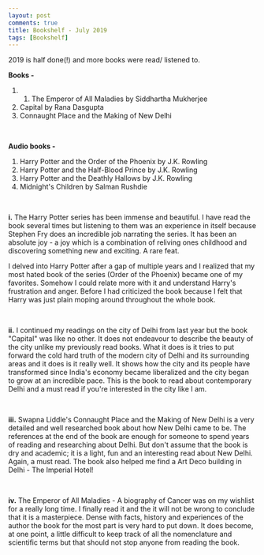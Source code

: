 ```yaml
---
layout: post
comments: true
title: Bookshelf - July 2019
tags: [Bookshelf]
---
```


2019 is half done(!) and more books were read/ listened to.

**Books -** 

1. 1. The Emperor of All Maladies by Siddhartha Mukherjee
2. Capital by Rana Dasgupta
3. Connaught Place and the Making of New Delhi 

<br>

**Audio books -**

1. Harry Potter and the Order of the Phoenix by J.K. Rowling
2. Harry Potter and the Half-Blood Prince by J.K. Rowling
3. Harry Potter and the Deathly Hallows by J.K. Rowling
4. Midnight's Children by Salman Rushdie

<br>

**i.** The Harry Potter series has been immense and beautiful. I have read the book several times but listening to them was an experience in itself because Stephen Fry does an incredible job narrating the series. It has been an absolute joy - a joy which is a combination of reliving ones childhood and discovering something new and exciting. A rare feat.

I delved into Harry Potter after a gap of multiple years and I realized that my most hated book of the series (Order of the Phoenix) became one of my favorites. Somehow I could relate more with it and understand Harry's frustration and anger. Before I had criticized the book because I felt that Harry was just plain moping around throughout the whole book.

<br>

**ii.** I continued my readings on the city of Delhi from last year but the book "Capital" was like no other. It does not endeavour to describe the beauty of the city unlike my previously read books. What it does is it tries to put forward the cold hard truth of the modern city of Delhi and its surrounding areas and it does is it really well. It shows how the city and its people have transformed since India's economy became liberalized and the city began to grow at an incredible pace. This is the book to read about contemporary Delhi and a must read if you're interested in the city like I am.

<br>

**iii.**  Swapna Liddle's Connaught Place and the Making of New Delhi is a very detailed and well researched book about how New Delhi came to be. The references at the end of the book are enough for someone to spend years of reading and researching about Delhi. But don't assume that the book is dry and academic; it is a light, fun and an interesting read about New Delhi. Again, a must read. The book also helped me find a Art Deco building in Delhi - The Imperial Hotel!

<br>

**iv.** The Emperor of All Maladies - A biography of Cancer was on my wishlist for a really long time. I finally read it and the it will not be wrong to conclude that it is a masterpiece. Dense with facts, history and experiences of the author the book for the most part is very hard to put down. It does become, at one point, a little difficult to keep track of all the nomenclature and scientific terms but that should not stop anyone from reading the book.




